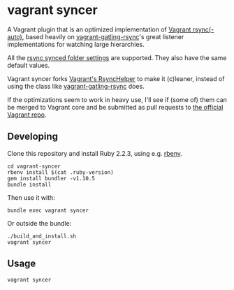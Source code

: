 # vagrant syncer

A Vagrant plugin that is an optimized implementation of [Vagrant rsync(-auto)](https://github.com/mitchellh/vagrant/tree/b721eb62cfbfa93895d0d4cf019436ab6b1df05d/plugins/synced_folders/rsync),
based heavily on [vagrant-gatling-rsync](https://github.com/smerrill/vagrant-gatling-rsync)'s
great listener implementations for watching large hierarchies.

All the [rsync synced folder settings](https://docs.vagrantup.com/v2/synced-folders/rsync.html) are supported.
They also have the same default values.

Vagrant syncer forks [Vagrant's RsyncHelper](https://github.com/mitchellh/vagrant/blob/b721eb62cfbfa93895d0d4cf019436ab6b1df05d/plugins/synced_folders/rsync/helper.rb)
to make it (c)leaner, instead of using the class like [vagrant-gatling-rsync](https://github.com/smerrill/vagrant-gatling-rsync) does.

If the optimizations seem to work in heavy use, I'll see if (some of) them
can be merged to Vagrant core and be submitted as pull requests to
[the official Vagrant repo](https://github.com/mitchellh/vagrant).


## Developing

Clone this repository and install Ruby 2.2.3, using e.g. [rbenv](https://github.com/sstephenson/rbenv).
```
cd vagrant-syncer
rbenv install $(cat .ruby-version)
gem install bundler -v1.10.5
bundle install
```

Then use it with:
```
bundle exec vagrant syncer
```

Or outside the bundle:
```
./build_and_install.sh
vagrant syncer
```


## Usage

```
vagrant syncer
```
